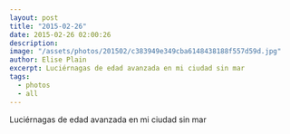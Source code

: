 ```yaml
---
layout: post
title: "2015-02-26"
date: 2015-02-26 02:00:26
description: 
image: "/assets/photos/201502/c383949e349cba6148438188f557d59d.jpg"
author: Elise Plain
excerpt: Luciérnagas de edad avanzada en mi ciudad sin mar
tags: 
  - photos
  - all
---
```


Luciérnagas de edad avanzada en mi ciudad sin mar
<p></p>
